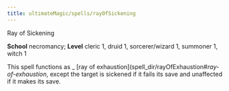 ```yaml
---
title: ultimateMagic/spells/rayOfSickening
---
```

Ray of Sickening

**School** necromancy; **Level** cleric 1, druid 1, sorcerer/wizard 1, summoner 1, witch 1

This spell functions as _ [ray of exhaustion](spell_dir/rayOfExhaustion#_ray-of-exhaustion_, except the target is sickened if it fails its save and unaffected if it makes its save.

